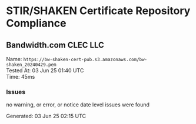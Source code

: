 # STIR/SHAKEN Certificate Repository Compliance

## Bandwidth.com CLEC LLC

Name: `https://bw-shaken-cert-pub.s3.amazonaws.com/bw-shaken_20240429.pem`\
Tested At: 03 Jun 25 01:40 UTC\
Time: 45ms

### Issues

no warning, or error, or notice date level issues were found

Generated: 03 Jun 25 02:15 UTC